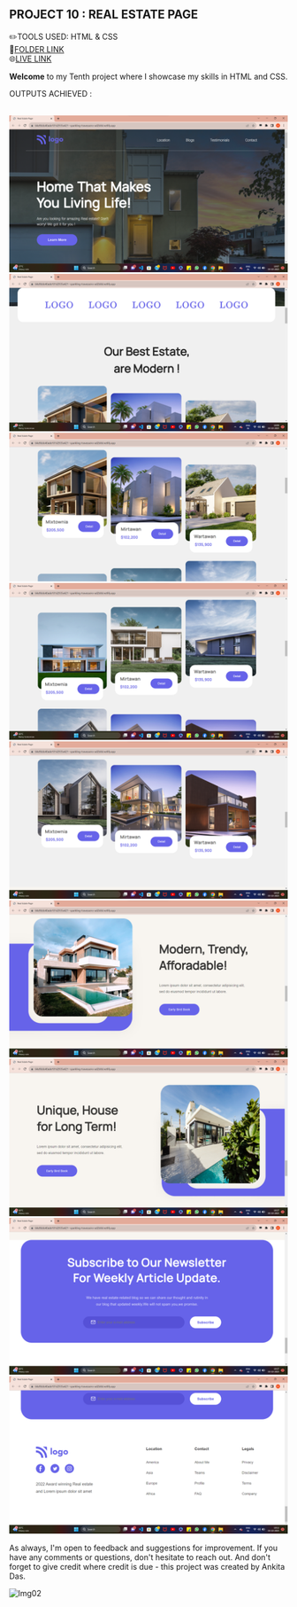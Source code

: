 ## PROJECT 10 :  **REAL ESTATE PAGE** 


✏️TOOLS USED: HTML & CSS<br>
📂[FOLDER LINK](https://github.com/imankitadas/Fullstack-Javascript-Projects-2023/tree/main/02_HTML%20and%20CSS%20Projects/Project%2010%20-%20Real%20Estate%20Page)<br>
🌐[LIVE LINK](https://64e9bbb40ade101d2935e421--sparkling-travesseiro-ad2b8d.netlify.app/)<br>

**Welcome** to my Tenth project where I showcase my skills in HTML and CSS.<br> 

OUTPUTS ACHIEVED :<br><br>

![IMG1](./photos/img1.png)
![IMG2](./photos/img2.png)
![IMG3](./photos/img3.png)
![IMG4](./photos/img4.png) 
![IMG5](./photos/img5.png)
![IMG6](./photos/img6.png)
![IMG7](./photos/img7.png)
![IMG8](./photos/img8.png)
![IMG9](./photos/img9.png)

As always, I'm open to feedback and suggestions for improvement. If you have any comments or questions, don't hesitate to reach out. And don't forget to give credit where credit is due - this project was created by Ankita Das.

![Img02](https://img.shields.io/badge/By-Ankita%20das-brightgreen)